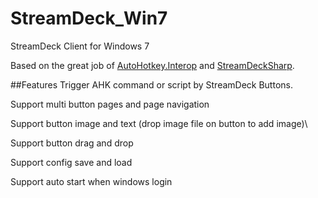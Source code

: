# StreamDeck_Win7
StreamDeck Client for Windows 7

Based on the great job of [AutoHotkey.Interop](https://github.com/amazing-andrew/AutoHotkey.Interop) and [StreamDeckSharp](https://github.com/OpenStreamDeck/StreamDeckSharp).

##Features
Trigger AHK command or script by StreamDeck Buttons.

Support multi button pages and page navigation

Support button image and text (drop image file on button to add image)\

Support button drag and drop

Support config save and load

Support auto start when windows login
